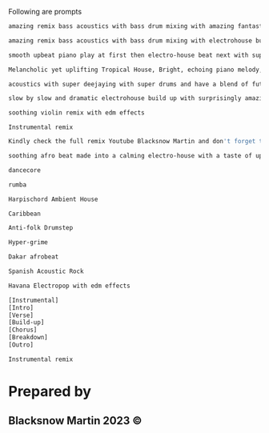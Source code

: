 
Following are prompts
```bash
amazing remix bass acoustics with bass drum mixing with amazing fantastic build up climaxes with aspect of hip hop and trap beat fused with electrohouse
```

```bash
amazing remix bass acoustics with bass drum mixing with electrohouse builds for climax sessions for the beat
```
```bash
smooth upbeat piano play at first then electro-house beat next with super deejaying of acoustics backed by bass mixing
```
```bash
Melancholic yet uplifting Tropical House, Bright, echoing piano melody, airy synths, deep bass, relaxed four-on-the-floor rhythm, shakers, snaps, light electronic drums create a spacious atmosphere
```
```bash
acoustics with super deejaying with super drums and have a blend of future bass, trap, and pop-influenced EDM with super bass boosts and build up tension sessions
```

```bash
slow by slow and dramatic electrohouse build up with surprisingly amazing climaxes backed by EDM acoustics sweet melodies for upbeat happy beat
```
```bash
soothing violin remix with edm effects
```

```
Instrumental remix
```

```bash
Kindly check the full remix Youtube Blacksnow Martin and don't forget to subcribe and like.
```
```bash
soothing afro beat made into a calming electro-house with a taste of upbeat dancehall and reggaeton
```
```bash
dancecore
```
```bash
rumba
```
```bash
Harpischord Ambient House
```
```bash
Caribbean
```
```bash
Anti-folk Drumstep
```
```bash
Hyper-grime
```
```bash
Dakar afrobeat
```
```bash
Spanish Acoustic Rock
```
```bash
Havana Electropop with edm effects
```



```bash
[Instrumental]
[Intro] 
[Verse]
[Build-up] 
[Chorus]
[Breakdown] 
[Outro]
```
```bash
Instrumental remix
```
# Prepared by
## Blacksnow Martin 2023 ©
